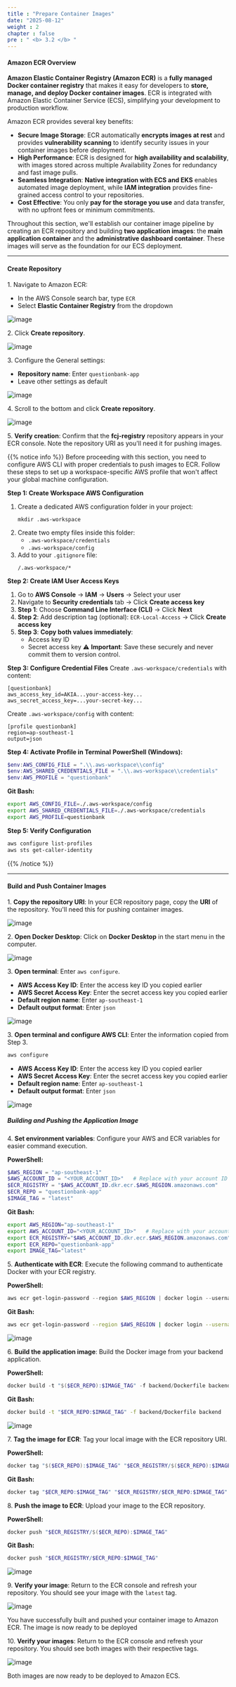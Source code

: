 ```yaml
---
title : "Prepare Container Images"
date: "2025-08-12"
weight : 2
chapter : false
pre : " <b> 3.2 </b> "
---
```


#### Amazon ECR Overview

**Amazon Elastic Container Registry (Amazon ECR)** is a **fully managed Docker container registry** that makes it easy for developers to **store, manage, and deploy Docker container images**. ECR is integrated with Amazon Elastic Container Service (ECS), simplifying your development to production workflow.

Amazon ECR provides several key benefits:

- **Secure Image Storage**: ECR automatically **encrypts images at rest** and provides **vulnerability scanning** to identify security issues in your container images before deployment.
- **High Performance**: ECR is designed for **high availability and scalability**, with images stored across multiple Availability Zones for redundancy and fast image pulls.
- **Seamless Integration**: **Native integration with ECS and EKS** enables automated image deployment, while **IAM integration** provides fine-grained access control to your repositories.
- **Cost Effective**: You only **pay for the storage you use** and data transfer, with no upfront fees or minimum commitments.

Throughout this section, we'll establish our container image pipeline by creating an ECR repository and building **two application images**: the **main application container** and the **administrative dashboard container**. These images will serve as the foundation for our ECS deployment.
___

#### Create Repository

1\. Navigate to Amazon ECR:
   - In the AWS Console search bar, type `ECR`
   - Select **Elastic Container Registry** from the dropdown

![image](/images/3.2/2025-08-12_19-06-29.png)

2\. Click **Create repository**.

![image](/images/3.2/2025-08-12_19-11-55.png)

3\. Configure the General settings:
   - **Repository name**: Enter `questionbank-app`
   - Leave other settings as default

![image](/images/3.2/2025-08-12_19-10-41.png)

4\. Scroll to the bottom and click **Create repository**.

![image](/images/3.2/2025-08-12_19-14-49.png)

5\. **Verify creation**: Confirm that the **fcj-registry** repository appears in your ECR console. Note the repository URI as you'll need it for pushing images.


{{% notice info %}}
Before proceeding with this section, you need to configure AWS CLI with proper credentials to push images to ECR. Follow these steps to set up a workspace-specific AWS profile that won't affect your global machine configuration.

**Step 1: Create Workspace AWS Configuration**
1. Create a dedicated AWS configuration folder in your project:
   ```
   mkdir .aws-workspace
   ```
2. Create two empty files inside this folder:
   - `.aws-workspace/credentials`
   - `.aws-workspace/config`
3. Add to your `.gitignore` file:
   ```
   /.aws-workspace/*
   ```

**Step 2: Create IAM User Access Keys**
1. Go to **AWS Console** → **IAM** → **Users** → Select your user
2. Navigate to **Security credentials** tab → Click **Create access key**
3. **Step 1**: Choose **Command Line Interface (CLI)** → Click **Next**
4. **Step 2**: Add description tag (optional): `ECR-Local-Access` → Click **Create access key**
5. **Step 3**: **Copy both values immediately**:
   - Access key ID
   - Secret access key
   ⚠️ **Important**: Save these securely and never commit them to version control.

**Step 3: Configure Credential Files**
Create `.aws-workspace/credentials` with content:
```
[questionbank]
aws_access_key_id=AKIA...your-access-key...
aws_secret_access_key=...your-secret-key...
```

Create `.aws-workspace/config` with content:
```
[profile questionbank]
region=ap-southeast-1
output=json
```

**Step 4: Activate Profile in Terminal**
**PowerShell (Windows):**
```powershell
$env:AWS_CONFIG_FILE = ".\\.aws-workspace\\config"
$env:AWS_SHARED_CREDENTIALS_FILE = ".\\.aws-workspace\\credentials"
$env:AWS_PROFILE = "questionbank"
```

**Git Bash:**
```bash
export AWS_CONFIG_FILE=./.aws-workspace/config
export AWS_SHARED_CREDENTIALS_FILE=./.aws-workspace/credentials
export AWS_PROFILE=questionbank
```

**Step 5: Verify Configuration**
```bash
aws configure list-profiles
aws sts get-caller-identity
```
{{% /notice %}}

___

#### Build and Push Container Images

1\. **Copy the repository URI**: In your ECR repository page, copy the **URI** of the repository. You'll need this for pushing container images.

![image](/images/3.2/2025-08-12_19-22-14.png)

2\. **Open Docker Desktop**: Click on **Docker Desktop** in the start menu in the computer.

![image](/images/3.2/2025-08-12_19-21-33.png)

3\. **Open terminal**: Enter `aws configure`.

- **AWS Access Key ID**: Enter the access key ID you copied earlier
- **AWS Secret Access Key**: Enter the secret access key you copied earlier
- **Default region name**: Enter `ap-southeast-1`
- **Default output format**: Enter `json`

![image](/images/3.2/.png)

3\. **Open terminal and configure AWS CLI**: Enter the information copied from Step 3.

```bash
aws configure
```

- **AWS Access Key ID**: Enter the access key ID you copied earlier
- **AWS Secret Access Key**: Enter the secret access key you copied earlier
- **Default region name**: Enter `ap-southeast-1`
- **Default output format**: Enter `json`

![image](/images/3.2/.png)

##### **Building and Pushing the Application Image**

4\. **Set environment variables**: Configure your AWS and ECR variables for easier command execution.

**PowerShell:**
```powershell
$AWS_REGION = "ap-southeast-1"
$AWS_ACCOUNT_ID = "<YOUR_ACCOUNT_ID>"   # Replace with your account ID (e.g., 727646479508)
$ECR_REGISTRY = "$AWS_ACCOUNT_ID.dkr.ecr.$AWS_REGION.amazonaws.com"
$ECR_REPO = "questionbank-app"
$IMAGE_TAG = "latest"
```

**Git Bash:**
```bash
export AWS_REGION="ap-southeast-1"
export AWS_ACCOUNT_ID="<YOUR_ACCOUNT_ID>"   # Replace with your account ID
export ECR_REGISTRY="$AWS_ACCOUNT_ID.dkr.ecr.$AWS_REGION.amazonaws.com"
export ECR_REPO="questionbank-app"
export IMAGE_TAG="latest"
```

5\. **Authenticate with ECR**: Execute the following command to authenticate Docker with your ECR registry.

**PowerShell:**
```powershell
aws ecr get-login-password --region $AWS_REGION | docker login --username AWS --password-stdin $ECR_REGISTRY
```

**Git Bash:**
```bash
aws ecr get-login-password --region $AWS_REGION | docker login --username AWS --password-stdin $ECR_REGISTRY
```

![image](/images/3.2/2025-08-12_19-35-47.png)

6\. **Build the application image**: Build the Docker image from your backend application.

**PowerShell:**
```powershell
docker build -t "$($ECR_REPO):$IMAGE_TAG" -f backend/Dockerfile backend
```

**Git Bash:**
```bash
docker build -t "$ECR_REPO:$IMAGE_TAG" -f backend/Dockerfile backend
```

![image](/images/3.2/2025-08-12_19-38-14.png)

7\. **Tag the image for ECR**: Tag your local image with the ECR repository URI.

**PowerShell:**
```powershell
docker tag "$($ECR_REPO):$IMAGE_TAG" "$ECR_REGISTRY/$($ECR_REPO):$IMAGE_TAG"
```

**Git Bash:**
```bash
docker tag "$ECR_REPO:$IMAGE_TAG" "$ECR_REGISTRY/$ECR_REPO:$IMAGE_TAG"
```

8\. **Push the image to ECR**: Upload your image to the ECR repository.

**PowerShell:**
```powershell
docker push "$ECR_REGISTRY/$($ECR_REPO):$IMAGE_TAG"
```

**Git Bash:**
```bash
docker push "$ECR_REGISTRY/$ECR_REPO:$IMAGE_TAG"
```

![image](/images/3.2/2025-08-12_19-39-14.png)

9\. **Verify your image**: Return to the ECR console and refresh your repository. You should see your image with the `latest` tag.

![image](/images/3.2/2025-08-12_19-40-02.png)

You have successfully built and pushed your container image to Amazon ECR. The image is now ready to be deployed

10\. **Verify your images**: Return to the ECR console and refresh your repository. You should see both images with their respective tags.

![image](/images/3.2/2025-08-12_19-40-02.png)


Both images are now ready to be deployed to Amazon ECS.
